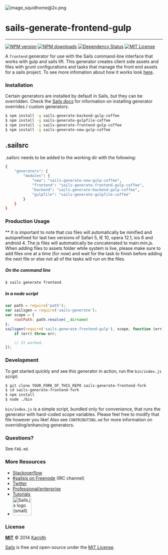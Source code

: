 ![image_squidhome@2x.png](http://i.imgur.com/RIvu9.png)
# sails-generate-frontend-gulp
-----------------------------------------------
[![NPM version][npm-version-image]][npm-url] [![NPM downloads][npm-downloads-image]][npm-url] [![Dependency Status][dependency-image]][dependency-url] [![MIT License][license-image]][license-url]

A `frontend` generator for use with the Sails command-line interface that works with gulp and sails lift. This generator creates client side assets and files with grunt configurations and tasks that manage the front end assets for a sails project. To see more infomation about how it works look [here](./docs/overview.md).


### Installation

Certain generators are installed by default in Sails, but they can be overridden.  Check the [Sails docs](http://sailsjs.org/#!documentation) for information on installing generator overrides / custom generators.

```sh
$ npm install -g sails-generate-backend-gulp-coffee
$ npm install -g sails-generate-gulpfile-coffee
$ npm install -g sails-generate-frontend-gulp-coffee
$ npm install -g sails-generate-new-gulp-coffee

```

## .sailsrc

.sailsrc needs to be added to the working dir with the following:

```sh
{
    "generators": {
        "modules": {
            "new": "sails-generate-new-gulp-coffee",
            "frontend": "sails-generate-frontend-gulp-coffee",
            "backend": "sails-generate-backend-gulp-coffee",
            "gulpfile": "sails-generate-gulpfile-coffee"
        }
    }
}
```

### Production Usage

** It is important to note that css files will automatically be minified and autoprefixed for last two versions of Safari 5, IE 10, opera 12.1, ios 6 and android 4. The js files will automatically be concatenated to main.min.js. When adding files to assets folder while system is live, please make sure to add files one at a time (for now) and wait for the task to finish before adding the next file or else not all of the tasks will run on the files.

##### On the command line

```sh
$ sails generate frontend
```

##### In a node script

```javascript
var path = require('path');
var sailsgen = require('sails-generate');
var scope = {
	rootPath: path.resolve(__dirname)
};
sailsgen(require('sails-generate-frontend-gulp'), scope, function (err) {
	if (err) throw err;

	// It worked.
});
```


### Development

To get started quickly and see this generator in action, run the `bin/index.js` script:

```sh
$ git clone YOUR_FORK_OF_THIS_REPO sails-generate-frontend-fork
$ cd sails-generate-frontend-fork
$ npm install
$ node ./bin
```

`bin/index.js` is a simple script, bundled only for convenience, that runs the generator with hard-coded scope variables.  Please feel free to modify that file however you like!  Also see `CONTRIBUTING.md` for more information on overriding/enhancing generators.



### Questions?

See `FAQ.md`.



### More Resources

- [Stackoverflow](http://stackoverflow.com/questions/tagged/sails.js)
- [#sailsjs on Freenode](http://webchat.freenode.net/) (IRC channel)
- [Twitter](https://twitter.com/sailsjs)
- [Professional/enterprise](https://github.com/balderdashy/sails-docs/blob/master/FAQ.md#are-there-professional-support-options)
- [Tutorials](https://github.com/balderdashy/sails-docs/blob/master/FAQ.md#where-do-i-get-help)
- <a href="http://sailsjs.org" target="_blank" title="Node.js framework for building realtime APIs."><img src="https://github-camo.global.ssl.fastly.net/9e49073459ed4e0e2687b80eaf515d87b0da4a6b/687474703a2f2f62616c64657264617368792e6769746875622e696f2f7361696c732f696d616765732f6c6f676f2e706e67" width=60 alt="Sails.js logo (small)"/></a>


### License

**[MIT](./LICENSE)**
&copy; 2014 [Karnith](http://github.com/Karnith)

[Sails](http://sailsjs.org) is free and open-source under the [MIT License](http://sails.mit-license.org/).

[license-image]: http://img.shields.io/badge/license-MIT-blue.svg?style=flat
[license-url]: LICENSE

[npm-url]: https://npmjs.org/package/sails-generate-frontend-gulp
[npm-version-image]: http://img.shields.io/npm/v/sails-generate-frontend-gulp.svg?style=flat
[npm-downloads-image]: http://img.shields.io/npm/dm/sails-generate-frontend-gulp.svg?style=flat

[dependency-image]: https://gemnasium.com/Karnith/sails-generate-frontend-gulp.svg?style=flat
[dependency-url]: https://gemnasium.com/Karnith/sails-generate-frontend-gulp

[coverage-image]: http://img.shields.io/coveralls/Karnith/sails-generate-frontend-gulp/master.svg?style=flat
[coverage-url]: https://coveralls.io/r/Karnith/sails-generate-frontend-gulp?branch=master
